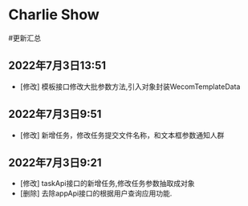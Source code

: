 # Charlie Show
#更新汇总
## 2022年7月3日13:51
- [修改] 模板接口修改大批参数方法,引入对象封装WecomTemplateData
## 2022年7月3日9:51
- [修改] 新增任务，修改任务提交文件名称，和文本框参数通知人群
## 2022年7月3日9:21
- [修改] taskApi接口的新增任务,修改任务参数抽取成对象
- [删除] 去除appApi接口的根据用户查询应用功能.
